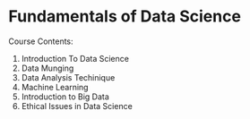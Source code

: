 # Fundamentals of Data Science

Course Contents:
1. Introduction To Data Science
2. Data Munging
3. Data Analysis Techinique
4. Machine Learning
5. Introduction to Big Data
6. Ethical Issues in Data Science